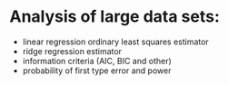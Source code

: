 # Analysis of large data sets:
- linear regression ordinary least squares estimator
- ridge regression estimator
- information criteria (AIC, BIC and other)
- probability of first type error and power
